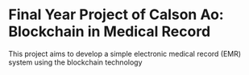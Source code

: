 # Final Year Project of Calson Ao: Blockchain in Medical Record
This project aims to develop a simple electronic medical record (EMR) system using the blockchain technology


